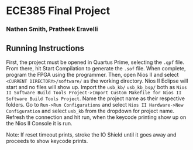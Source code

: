 # ECE385 Final Project
### Nathen Smith, Pratheek Eravelli
## Running Instructions
First, the project must be opened in Quartus Prime, selecting the ```.qpf``` file. 
From there, hit Start Compilation to generate the ```.sof``` file. When complete,
program the FPGA using the programmer. Then, open Nios II and select ```<CURRENT DIRECTORY>/software/```
as the working directory. Nios II Eclipse will start and no files will show up.
Import the ```usb_kb/``` ```usb_kb_bsp/``` both as ```Nios II Software Build Tools Project->Import Custom Makefile for Nios II Software Build Tools Project```.
Name the project name as their respective folders. Go to ```Run->Run Configurations``` and select ```Nios II Hardware->New Configuration``` and select ```usb_kb```
from the dropdown for project name. Refresh the connection and hit run, when the keycode printing show up on the Nios II Console it is run.

Note: If reset timeout prints, stroke the IO Shield until it goes away and proceeds to show keycode prints.
